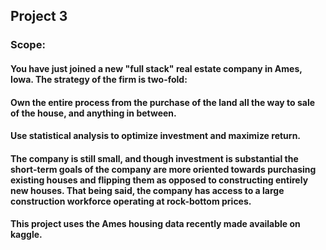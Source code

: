 ## Project 3

### Scope: 

#### You have just joined a new "full stack" real estate company in Ames, Iowa. The strategy of the firm is two-fold:

#### Own the entire process from the purchase of the land all the way to sale of the house, and anything in between.
#### Use statistical analysis to optimize investment and maximize return.
#### The company is still small, and though investment is substantial the short-term goals of the company are more oriented towards purchasing existing houses and flipping them as opposed to constructing entirely new houses. That being said, the company has access to a large construction workforce operating at rock-bottom prices.

#### This project uses the Ames housing data recently made available on kaggle.

